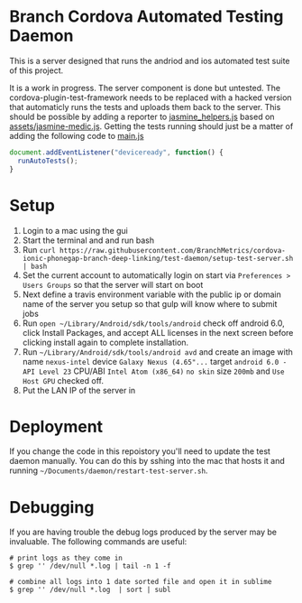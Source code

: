 # Branch Cordova Automated Testing Daemon

This is a server designed that runs the andriod and ios automated test suite of this project.

It is a work in progress. The server component is done but untested. The cordova-plugin-test-framework needs to be replaced with a hacked version that automaticly runs the tests and uploads them back to the server. This should be possible by adding a reporter to [jasmine_helpers.js](https://github.com/apache/cordova-plugin-test-framework/blob/master/www/jasmine_helpers.js) based on [assets/jasmine-medic.js](https://github.com/apache/cordova-plugin-test-framework/blob/master/www/assets/jasmine-medic.js). Getting the tests running should just be a matter of adding the following code to [main.js](https://github.com/apache/cordova-plugin-test-framework/blob/master/www/main.js)
```js
document.addEventListener("deviceready", function() {
  runAutoTests();
}
```

# Setup

 1. Login to a mac using the gui
 1. Start the terminal and and run bash
 1. Run `curl https://raw.githubusercontent.com/BranchMetrics/cordova-ionic-phonegap-branch-deep-linking/test-daemon/setup-test-server.sh | bash`
 1. Set the current account to automatically login on start via `Preferences > Users Groups` so that the server will start on boot
 1. Next define a travis environment variable with the public ip or domain name of the server you setup so that gulp will know where to submit jobs
 1. Run `open ~/Library/Android/sdk/tools/android` check off android 6.0, click Install Packages, and accept ALL licenses in the next screen before clicking install again to complete installation.
 1. Run `~/Library/Android/sdk/tools/android avd` and create an image with name `nexus-intel` device `Galaxy Nexus (4.65"...` target `android 6.0 - API Level 23` CPU/ABI `Intel Atom (x86_64)` `no skin` size `200mb` and `Use Host GPU` checked off.
 1. Put the LAN IP of the server in 

# Deployment

If you change the code in this repoistory you'll need to update the test daemon manually. You can do this by sshing into the mac that hosts it and running `~/Documents/daemon/restart-test-server.sh`.

# Debugging

If you are having trouble the debug logs produced by the server may be invaluable. The following commands are useful:

```shell
# print logs as they come in
$ grep '' /dev/null *.log | tail -n 1 -f

# combine all logs into 1 date sorted file and open it in sublime
$ grep '' /dev/null *.log  | sort | subl
```
